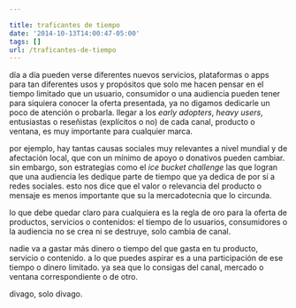 ```yaml
---

title: traficantes de tiempo
date: '2014-10-13T14:00:47-05:00'
tags: []
url: /traficantes-de-tiempo
---
```

día a día pueden verse diferentes nuevos servicios, plataformas o apps para tan diferentes usos y propósitos que solo me hacen pensar en el tiempo limitado que un usuario, consumidor o una audiencia pueden tener para siquiera conocer la oferta presentada, ya no digamos dedicarle un poco de atención o probarla. llegar a los <em>early adopters</em>, <em>heavy users</em>, entusiastas o reseñistas (explícitos o no) de cada canal, producto o ventana, es muy importante para cualquier marca.


por ejemplo, hay tantas causas sociales muy relevantes a nivel mundial y de afectación local, que con un mínimo de apoyo o donativos pueden cambiar. sin embargo, son estrategias como el <em>ice bucket challenge</em> las que logran que una audiencia les dedique parte de tiempo que ya dedica de por sí a redes sociales. esto nos dice que el valor o relevancia del producto o mensaje es menos importante que su la mercadotecnia que lo circunda.


lo que debe quedar claro para cualquiera es la regla de oro para la oferta de productos, servicios o contenidos: el tiempo de lo usuarios, consumidores o la audiencia no se crea ni se destruye, solo cambia de canal.


nadie va a gastar más dinero o tiempo del que gasta en tu producto, servicio o contenido. a lo que puedes aspirar es a una participación de ese tiempo o dinero limitado. ya sea que lo consigas del canal, mercado o ventana correspondiente o de otro.


divago, solo divago.
